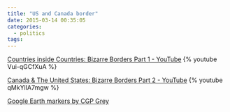 ```yaml
---
title: "US and Canada border"
date: 2015-03-14 00:35:05
categories:
  - politics
tags:
---
```


[Countries inside Countries: Bizarre Borders Part 1 - YouTube](https://www.youtube.com/watch?v=Vui-qGCfXuA)
{% youtube Vui-qGCfXuA %}

[Canada & The United States: Bizarre Borders Part 2 - YouTube](https://www.youtube.com/watch?v=qMkYlIA7mgw)
{% youtube qMkYlIA7mgw %}

[Google Earth markers by CGP Grey](http://www.cgpgrey.com/s/US-Canadian-Border-Points.zip)
